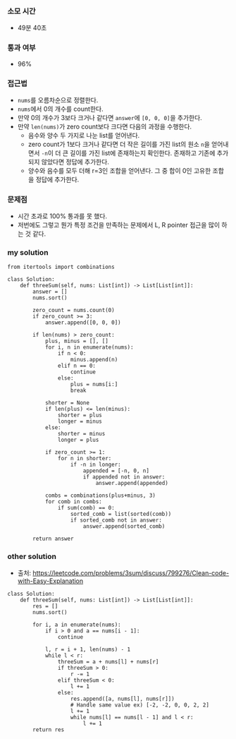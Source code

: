 ### 소모 시간
- 49분 40초

### 통과 여부
- 96%

### 접근법
- `nums`를 오름차순으로 정렬한다.
- `nums`에서 0의 개수를 count한다.
- 만약 0의 개수가 3보다 크거나 같다면 `answer`에 `[0, 0, 0]`을 추가한다.
- 만약 `len(nums)`가 zero count보다 크다면 다음의 과정을 수행한다.
    - 음수와 양수 두 가지로 나눈 list를 얻어낸다.
    - zero count가 1보다 크거나 같다면 더 작은 길이를 가진 list의 원소 `n`을 얻어내면서 `-n`이 더 큰 길이를 가진 list에 존재하는지 확인한다. 존재하고 기존에 추가되지 않았다면 정답에 추가한다.
    - 양수와 음수를 모두 더해 r=3인 조합을 얻어낸다. 그 중 합이 0인 고유한 조합을 정답에 추가한다.

### 문제점
- 시간 초과로 100% 통과를 못 했다.
- 저번에도 그렇고 뭔가 특정 조건을 만족하는 문제에서 L, R pointer 접근을 많이 하는 것 같다.

### my solution
```
from itertools import combinations

class Solution:
    def threeSum(self, nums: List[int]) -> List[List[int]]:
        answer = []
        nums.sort()
        
        zero_count = nums.count(0)
        if zero_count >= 3:
            answer.append([0, 0, 0])
        
        if len(nums) > zero_count:
            plus, minus = [], []
            for i, n in enumerate(nums):
                if n < 0:
                    minus.append(n)
                elif n == 0:
                    continue
                else:
                    plus = nums[i:]
                    break

            shorter = None
            if len(plus) <= len(minus):
                shorter = plus
                longer = minus
            else:
                shorter = minus
                longer = plus

            if zero_count >= 1:
                for n in shorter:
                    if -n in longer:
                        appended = [-n, 0, n]
                        if appended not in answer:
                            answer.append(appended)
            
            combs = combinations(plus+minus, 3)
            for comb in combs:
                if sum(comb) == 0:
                    sorted_comb = list(sorted(comb))
                    if sorted_comb not in answer:
                        answer.append(sorted_comb)
        
        return answer
```

### other solution
- 출처: https://leetcode.com/problems/3sum/discuss/799276/Clean-code-with-Easy-Explanation
```
class Solution:
    def threeSum(self, nums: List[int]) -> List[List[int]]:
        res = []
        nums.sort()
        
        for i, a in enumerate(nums):
            if i > 0 and a == nums[i - 1]:
                continue
            
            l, r = i + 1, len(nums) - 1
            while l < r:
                threeSum = a + nums[l] + nums[r]
                if threeSum > 0:
                    r -= 1
                elif threeSum < 0:
                    l += 1
                else:
                    res.append([a, nums[l], nums[r]])
                    # Handle same value ex) [-2, -2, 0, 0, 2, 2]
                    l += 1
                    while nums[l] == nums[l - 1] and l < r:
                        l += 1
        return res
```